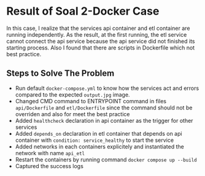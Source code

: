 # Result of Soal 2-Docker Case

In this case, I realize that the services api container and etl container are running independently. As the result, at the first running, the etl service cannot connect the api service because the api service did not finished its starting process. Also I found that there are scripts in Dockerfile which not best practice.

## Steps to Solve The Problem
- Run default `docker-compose.yml` to know how the services act and errors compared to the expected `output.jpg` image.
- Changed CMD command to ENTRYPOINT command in files `api/Dockerfile` and `etl/Dockerfile` since the command should not be overriden and also for meet the best practice
- Added `healthcheck` declaration in api container as the trigger for other services 
- Added `depends_on` declaration in etl container that depends on api container with `condition: service_healthy` to start the service
- Added networks in each containers explicitely and instantiated the network with name `api_etl`
- Restart the containers by running command `docker compose up --build`
- Captured the success logs

